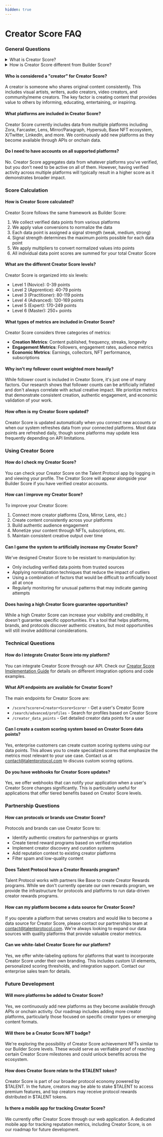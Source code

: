 ```yaml
---
hidden: true
---
```


# Creator Score FAQ

### General Questions

<details>

<summary>What is Creator Score?</summary>

Creator Score is a numerical representation of a person's verified reputation as a content creator. It's designed to help identify authentic creators and provide a standardized measurement for creative impact and consistency, based on objective, verifiable data points related to content creation and creative contributions.

</details>

<details>

<summary>How is Creator Score different from Builder Score?</summary>

While Builder Score focuses on software development skills and contributions, Creator Score measures content creation activities and impact. Creator Score evaluates platforms like Zora, Mirror, Lens, and Farcaster, while Builder Score primarily evaluates GitHub and blockchain development activities.

</details>

#### Who is considered a "creator" for Creator Score?

A creator is someone who shares original content consistently. This includes visual artists, writers, audio creators, video creators, and community/meme creators. The key factor is creating content that provides value to others by informing, educating, entertaining, or inspiring.

#### What platforms are included in Creator Score?

Creator Score currently includes data from multiple platforms including Zora, Farcaster, Lens, Mirror/Paragraph, Hypersub, Base NFT ecosystem, X/Twitter, LinkedIn, and more. We continuously add new platforms as they become available through APIs or onchain data.

#### Do I need to have accounts on all supported platforms?

No. Creator Score aggregates data from whatever platforms you've verified, but you don't need to be active on all of them. However, having verified activity across multiple platforms will typically result in a higher score as it demonstrates broader impact.

### Score Calculation

#### How is Creator Score calculated?

Creator Score follows the same framework as Builder Score:

1. We collect verified data points from various platforms
2. We apply value conversions to normalize the data
3. Each data point is assigned a signal strength (weak, medium, strong)
4. Signal strength determines the maximum points possible for each data point
5. We apply multipliers to convert normalized values into points
6. All individual data point scores are summed for your total Creator Score

#### What are the different Creator Score levels?

Creator Score is organized into six levels:

* Level 1 (Novice): 0-39 points
* Level 2 (Apprentice): 40-79 points
* Level 3 (Practitioner): 80-119 points
* Level 4 (Advanced): 120-169 points
* Level 5 (Expert): 170-249 points
* Level 6 (Master): 250+ points

#### What types of metrics are included in Creator Score?

Creator Score considers three categories of metrics:

* **Creation Metrics**: Content published, frequency, streaks, longevity
* **Engagement Metrics**: Followers, engagement rates, audience metrics
* **Economic Metrics**: Earnings, collectors, NFT performance, subscriptions

#### Why isn't my follower count weighted more heavily?

While follower count is included in Creator Score, it's just one of many factors. Our research shows that follower counts can be artificially inflated and don't always correlate with actual creative impact. We prioritize metrics that demonstrate consistent creation, authentic engagement, and economic validation of your work.

#### How often is my Creator Score updated?

Creator Score is updated automatically when you connect new accounts or when our system refreshes data from your connected platforms. Most data points are refreshed daily, though some platforms may update less frequently depending on API limitations.

### Using Creator Score

#### How do I check my Creator Score?

You can check your Creator Score on the Talent Protocol app by logging in and viewing your profile. The Creator Score will appear alongside your Builder Score if you have verified creator accounts.

#### How can I improve my Creator Score?

To improve your Creator Score:

1. Connect more creator platforms (Zora, Mirror, Lens, etc.)
2. Create content consistently across your platforms
3. Build authentic audience engagement
4. Monetize your content through NFTs, subscriptions, etc.
5. Maintain consistent creative output over time

#### Can I game the system to artificially increase my Creator Score?

We've designed Creator Score to be resistant to manipulation by:

* Only including verified data points from trusted sources
* Applying normalization techniques that reduce the impact of outliers
* Using a combination of factors that would be difficult to artificially boost all at once
* Regularly monitoring for unusual patterns that may indicate gaming attempts

#### Does having a high Creator Score guarantee opportunities?

While a high Creator Score can increase your visibility and credibility, it doesn't guarantee specific opportunities. It's a tool that helps platforms, brands, and protocols discover authentic creators, but most opportunities will still involve additional considerations.

### Technical Questions

#### How do I integrate Creator Score into my platform?

You can integrate Creator Score through our API. Check our [Creator Score Implementation Guide](https://docs.talentprotocol.com/docs/implementation-guides/creator-score) for details on different integration options and code examples.

#### What API endpoints are available for Creator Score?

The main endpoints for Creator Score are:

* `/score?scorer=Creator+Score+Scorer` - Get a user's Creator Score
* `/search/advanced/profiles` - Search for profiles based on Creator Score
* `/creator_data_points` - Get detailed creator data points for a user

#### Can I create a custom scoring system based on Creator Score data points?

Yes, enterprise customers can create custom scoring systems using our data points. This allows you to create specialized scores that emphasize the metrics most relevant to your use case. Contact us at contact@talentprotocol.com to discuss custom scoring options.

#### Do you have webhooks for Creator Score updates?

Yes, we offer webhooks that can notify your application when a user's Creator Score changes significantly. This is particularly useful for applications that offer tiered benefits based on Creator Score levels.

### Partnership Questions

#### How can protocols or brands use Creator Score?

Protocols and brands can use Creator Score to:

* Identify authentic creators for partnerships or grants
* Create tiered reward programs based on verified reputation
* Implement creator discovery and curation systems
* Add reputation context to existing creator platforms
* Filter spam and low-quality content

#### Does Talent Protocol have a Creator Rewards program?

Talent Protocol works with partners like Base to create Creator Rewards programs. While we don't currently operate our own rewards program, we provide the infrastructure for protocols and platforms to run data-driven creator rewards programs.

#### How can my platform become a data source for Creator Score?

If you operate a platform that serves creators and would like to become a data source for Creator Score, please contact our partnerships team at contact@talentprotocol.com. We're always looking to expand our data sources with quality platforms that provide valuable creator metrics.

#### Can we white-label Creator Score for our platform?

Yes, we offer white-labeling options for platforms that want to incorporate Creator Score under their own branding. This includes custom UI elements, personalized scoring thresholds, and integration support. Contact our enterprise sales team for details.

### Future Development

#### Will more platforms be added to Creator Score?

Yes, we continuously add new platforms as they become available through APIs or onchain activity. Our roadmap includes adding more creator platforms, particularly those focused on specific creator types or emerging content formats.

#### Will there be a Creator Score NFT badge?

We're exploring the possibility of Creator Score achievement NFTs similar to our Builder Score levels. These would serve as verifiable proof of reaching certain Creator Score milestones and could unlock benefits across the ecosystem.

#### How does Creator Score relate to the $TALENT token?

Creator Score is part of our broader protocol economy powered by $TALENT. In the future, creators may be able to stake $TALENT to access premium features, and top creators may receive protocol rewards distributed in $TALENT tokens.

#### Is there a mobile app for tracking Creator Score?

We currently offer Creator Score through our web application. A dedicated mobile app for tracking reputation metrics, including Creator Score, is on our roadmap for future development.
